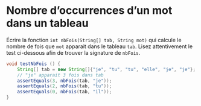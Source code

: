 # Nombre d’occurrences d’un mot dans un tableau

Écrire la fonction `int nbFois(String[] tab, String mot)` qui calcule le nombre de fois que `mot` apparait dans le tableau `tab`. Lisez attentivement le test ci-dessous afin de trouver la signature de `nbFois`.

```java
void testNbFois () {
    String[] tab = new String[]{"je", "tu", "tu", "elle", "je", "je"};
    // "je" apparait 3 fois dans tab
    assertEquals(3, nbFois(tab, "je"));
    assertEquals(2, nbFois(tab, "tu"));
    assertEquals(0, nbFois(tab, "il"));
}
```
